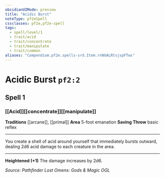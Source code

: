 ```yaml
---
obsidianUIMode: preview
title: "Acidic Burst"
noteType: pf2eSpell
cssclasses: pf2e,pf2e-spell
tags:
  - spell/level/1
  - trait/acid
  - trait/concentrate
  - trait/manipulate
  - trait/common
aliases: "Compendium.pf2e.spells-srd.Item.rnNGALRtsjspFTws" 
---
```

# Acidic Burst  `pf2:2`  
## Spell 1
### [[Acid]][[concentrate]][[manipulate]]
**Traditions** [[arcane]], [[primal]]
**Area** 5-foot emanation
**Saving Throw** basic reflex
* * * 
You create a shell of acid around yourself that immediately bursts outward, dealing 2d6 acid damage to each creature in the area.

* * *

**Heightened (+1)** The damage increases by 2d6.

*Source: Pathfinder Lost Omens: Gods & Magic*
*OGL*